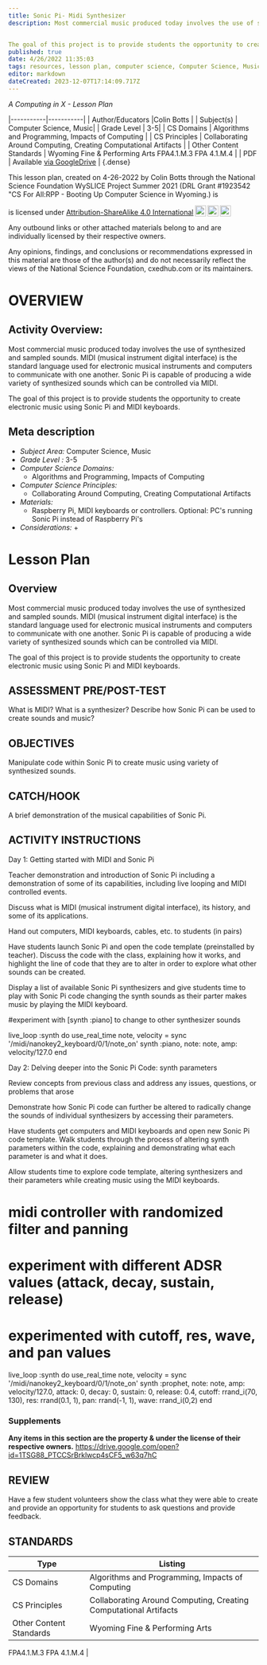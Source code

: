 ```yaml
---
title: Sonic Pi- Midi Synthesizer
description: Most commercial music produced today involves the use of synthesized and sampled sounds.  MIDI (musical instrument digital interface) is the standard language used for electronic musical instruments and computers to communicate with one another.  Sonic Pi is capable of producing a wide variety of synthesized sounds which can be controlled via MIDI.


The goal of this project is to provide students the opportunity to create electronic music using Sonic Pi and MIDI keyboards.
published: true
date: 4/26/2022 11:35:03
tags: resources, lesson plan, computer science, Computer Science, Music 
editor: markdown
dateCreated: 2023-12-07T17:14:09.717Z
---
```

*A Computing in X - Lesson Plan*

|-----------|-----------|
| Author/Educators |Colin Botts |
| Subject(s) | Computer Science, Music|
| Grade Level | 3-5|
| CS Domains | Algorithms and Programming, Impacts of Computing |
| CS Principles | Collaborating Around Computing, Creating Computational Artifacts |
| Other Content Standards | Wyoming Fine & Performing Arts
FPA4.1.M.3
FPA 4.1.M.4 | 
| PDF | Available [via GoogleDrive](https://drive.google.com/open?id=1sjzyqConNzcYI5qYmbyQgl4Aie7LuD6P) |
{.dense}






This lesson plan, created on 4-26-2022 by Colin Botts through the National Science Foundation WySLICE Project Summer 2021 (DRL Grant #1923542 "CS For All:RPP - Booting Up Computer Science in Wyoming.) is  <p xmlns:cc="http://creativecommons.org/ns#" >  is licensed under <a href="http://creativecommons.org/licenses/by-sa/4.0/?ref=chooser-v1" target="_blank" rel="license noopener noreferrer" style="display:inline-block;">Attribution-ShareAlike 4.0 International<img style="height:22px!important;margin-left:3px;vertical-align:text-bottom;" src="https://mirrors.creativecommons.org/presskit/icons/cc.svg?ref=chooser-v1"><img style="height:22px!important;margin-left:3px;vertical-align:text-bottom;" src="https://mirrors.creativecommons.org/presskit/icons/by.svg?ref=chooser-v1"><img style="height:22px!important;margin-left:3px;vertical-align:text-bottom;" src="https://mirrors.creativecommons.org/presskit/icons/sa.svg?ref=chooser-v1"></a></p>


Any outbound links or other attached materials belong to and are individually licensed by their respective owners. 


Any opinions, findings, and conclusions or recommendations expressed in this material are those of the author(s) and do not necessarily reflect the views of the National Science Foundation, cxedhub.com or its maintainers.


# OVERVIEW
## Activity Overview:  
Most commercial music produced today involves the use of synthesized and sampled sounds.  MIDI (musical instrument digital interface) is the standard language used for electronic musical instruments and computers to communicate with one another.  Sonic Pi is capable of producing a wide variety of synthesized sounds which can be controlled via MIDI.


The goal of this project is to provide students the opportunity to create electronic music using Sonic Pi and MIDI keyboards.
## Meta description
+ *Subject Area:* Computer Science, Music 
+ *Grade Level :* 3-5 
+ *Computer Science Domains:*
   + Algorithms and Programming, Impacts of Computing
+ *Computer Science Principles:*
   + Collaborating Around Computing, Creating Computational Artifacts
+ *Materials:* 
   + Raspberry Pi, MIDI keyboards or controllers.  Optional: PC's running Sonic Pi instead of Raspberry Pi's
+ *Considerations:*
   + 


# Lesson Plan
## Overview
Most commercial music produced today involves the use of synthesized and sampled sounds.  MIDI (musical instrument digital interface) is the standard language used for electronic musical instruments and computers to communicate with one another.  Sonic Pi is capable of producing a wide variety of synthesized sounds which can be controlled via MIDI.


The goal of this project is to provide students the opportunity to create electronic music using Sonic Pi and MIDI keyboards.
## ASSESSMENT PRE/POST-TEST
What is MIDI?
What is a synthesizer?
Describe how Sonic Pi can be used to create sounds and music?
## OBJECTIVES
Manipulate code within Sonic Pi to create music using variety of synthesized sounds.


## CATCH/HOOK
A brief demonstration of the musical capabilities of Sonic Pi.


## ACTIVITY INSTRUCTIONS
Day 1: Getting started with MIDI and Sonic Pi


Teacher demonstration and introduction of Sonic Pi including a demonstration of some of its capabilities, including live looping and MIDI controlled events.


Discuss what is MIDI (musical instrument digital interface), its history, and some of its applications.


Hand out computers, MIDI keyboards, cables, etc. to students (in pairs)


Have students launch Sonic Pi and open the code template (preinstalled by teacher).  Discuss the code with the class, explaining how it works, and highlight the line of code that they are to alter in order to explore what other sounds can be created.


Display a list of available Sonic Pi synthesizers and give students time to play with Sonic Pi code changing the synth sounds as their parter makes music by playing the MIDI keyboard.


#experiment with [synth :piano] to change to other synthesizer sounds


live_loop :synth do
  use_real_time
  note, velocity = sync '/midi/nanokey2_keyboard/0/1/note_on'
  synth :piano, note: note, amp: velocity/127.0
end




Day 2: Delving deeper into the Sonic Pi Code: synth parameters


Review concepts from previous class and address any issues, questions, or problems that arose 


Demonstrate how Sonic Pi code can further be altered to radically change the sounds of individual synthesizers by accessing their parameters.


Have students get computers and MIDI keyboards and open new Sonic Pi code template.  Walk students through the process of altering synth parameters within the code, explaining and demonstrating what each parameter is and what it does.


Allow students time to explore code template, altering synthesizers and their parameters while creating music using the MIDI keyboards.


# midi controller with randomized filter and panning
# experiment with different ADSR values (attack, decay, sustain, release)
# experimented with cutoff, res, wave, and pan values


live_loop :synth do
  use_real_time
  note, velocity = sync '/midi/nanokey2_keyboard/0/1/note_on'
  synth :prophet, note: note,
    amp: velocity/127.0,
    attack: 0, decay: 0,  sustain: 0,  release: 0.4,
    cutoff: rrand_i(70, 130), res: rrand(0.1, 1), pan: rrand(-1, 1), wave: rrand_i(0,2)
end


### Supplements
**Any items in this section are the property & under the license of their respective owners.**
https://drive.google.com/open?id=1TSG88_PTCCSrBrklwcp4sCF5_w63q7hC




## REVIEW
Have a few student volunteers show the class what they were able to create and provide an opportunity for students to ask questions and provide feedback.
## STANDARDS        
| Type | Listing | 
|-----------|-----------|
| CS Domains  | Algorithms and Programming, Impacts of Computing|
| CS Principles   | Collaborating Around Computing, Creating Computational Artifacts|
| Other Content Standards | Wyoming Fine & Performing Arts
FPA4.1.M.3
FPA 4.1.M.4  |
